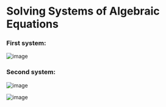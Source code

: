 <h1>Solving Systems of Algebraic Equations</h1>

<h3>First system:</h3>

![image](https://github.com/eternalowo/Solving-Systems-of-Algebraic-Equations/assets/98911288/b89223f5-128b-4828-9af3-49f9b41d7d89)

<h3>Second system:</h3>

![image](https://github.com/eternalowo/Solving-Systems-of-Algebraic-Equations/assets/98911288/fb42f5aa-b905-409c-bc0a-011eeaccb071)

![image](https://github.com/eternalowo/Solving-Systems-of-Algebraic-Equations/assets/98911288/0b48239c-aea7-4e68-9162-046bc5f09db1)
